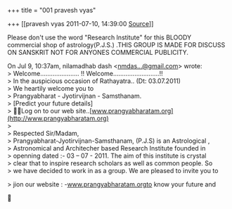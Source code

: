 +++
title = "001 pravesh vyas"

+++
[[pravesh vyas	2011-07-10, 14:39:00 [Source](https://groups.google.com/g/bvparishat/c/ML42eoIn8ig)]]



Please don't use the word "Research Institute" for this BLOODY  
commercial shop of astrology(P.J.S.) .THIS GROUP IS MADE FOR DISCUSS  
ON SANSKRIT NOT FOR ANYONES COMMERCIAL PUBLICITY.  

  
On Jul 9, 10:37am, nilamadhab dash \<[nmdas...@gmail.com]()\> wrote:  
\> Welcome…………..…….. !!       Welcome……………………..!!  
\> In the auspicious occasion of Rathayatra.. (Dt: 03.07.2011)  
\> We heartily welcome you to  
\> Prangyabharat - Jyotirvijnan - Samsthanam.  
\> \[Predict your future details\]  
\> Log on to our web site..[www.prangyabharatam.org](http://www.prangyabharatam.org)  
\>  
\> Respected Sir/Madam,  
\>     Prangyabharat-Jyotirvijnan-Samsthanam, (P.J.S) is an Astrological ,  
\> Astronomical and Architecher based Research Institute founded in  
\> openning dated :- 03 – 07 - 2011. The aim of this institute is crystal  
\> clear that to inspire research scholars as well as common people. So  
\> we have decided to work in as a group. We are pleased to invite you to  

\> jion our website : -www.prangyabharatam.orgto know your future and  



